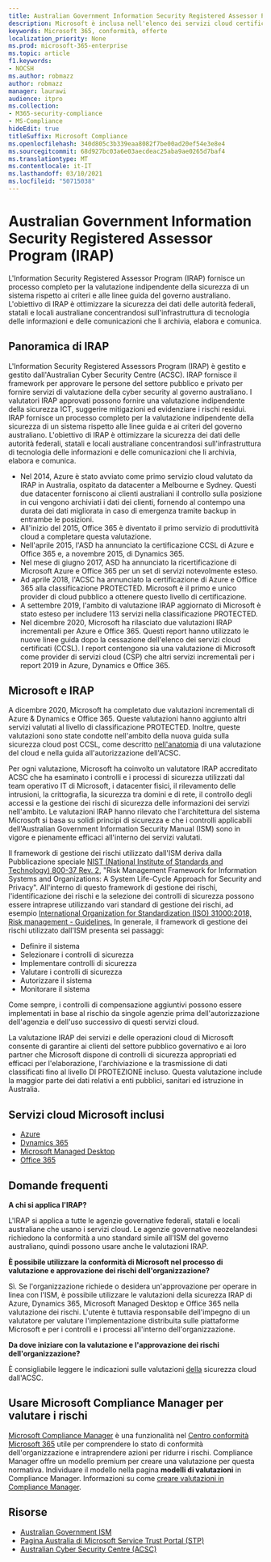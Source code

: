 ```yaml
---
title: Australian Government Information Security Registered Assessor Program (IRAP)
description: Microsoft è inclusa nell'elenco dei servizi cloud certificati australiani sia per gli indicatori di limitazione della divulgazione non classificata (DLM) che per i dati PROTETTI in base a una valutazione e certificazione IRAP da parte dell'ACSC (Cyber Security Centre) australiano.
keywords: Microsoft 365, conformità, offerte
localization_priority: None
ms.prod: microsoft-365-enterprise
ms.topic: article
f1.keywords:
- NOCSH
ms.author: robmazz
author: robmazz
manager: laurawi
audience: itpro
ms.collection:
- M365-security-compliance
- MS-Compliance
hideEdit: true
titleSuffix: Microsoft Compliance
ms.openlocfilehash: 340d805c3b339eaa8082f7be00ad20ef54e3e8e4
ms.sourcegitcommit: 68d927bc03a6e03aecdeac25aba9ae0265d7baf4
ms.translationtype: MT
ms.contentlocale: it-IT
ms.lasthandoff: 03/10/2021
ms.locfileid: "50715038"
---
```

# <a name="australian-government-information-security-registered-assessor-program-irap"></a>Australian Government Information Security Registered Assessor Program (IRAP)

L'Information Security Registered Assessor Program (IRAP) fornisce un processo completo per la valutazione indipendente della sicurezza di un sistema rispetto ai criteri e alle linee guida del governo australiano. L'obiettivo di IRAP è ottimizzare la sicurezza dei dati delle autorità federali, statali e locali australiane concentrandosi sull'infrastruttura di tecnologia delle informazioni e delle comunicazioni che li archivia, elabora e comunica.

## <a name="irap-overview"></a>Panoramica di IRAP

L'Information Security Registered Assessors Program (IRAP) è gestito e gestito dall'Australian Cyber Security Centre (ACSC). IRAP fornisce il framework per approvare le persone del settore pubblico e privato per fornire servizi di valutazione della cyber security al governo australiano. I valutatori IRAP approvati possono fornire una valutazione indipendente della sicurezza ICT, suggerire mitigazioni ed evidenziare i rischi residui. IRAP fornisce un processo completo per la valutazione indipendente della sicurezza di un sistema rispetto alle linee guida e ai criteri del governo australiano. L'obiettivo di IRAP è ottimizzare la sicurezza dei dati delle autorità federali, statali e locali australiane concentrandosi sull'infrastruttura di tecnologia delle informazioni e delle comunicazioni che li archivia, elabora e comunica.

- Nel 2014, Azure è stato avviato come primo servizio cloud valutato da IRAP in Australia, ospitato da datacenter a Melbourne e Sydney. Questi due datacenter forniscono ai clienti australiani il controllo sulla posizione in cui vengono archiviati i dati dei clienti, fornendo al contempo una durata dei dati migliorata in caso di emergenza tramite backup in entrambe le posizioni.
- All'inizio del 2015, Office 365 è diventato il primo servizio di produttività cloud a completare questa valutazione.
- Nell'aprile 2015, l'ASD ha annunciato la certificazione CCSL di Azure e Office 365 e, a novembre 2015, di Dynamics 365.
- Nel mese di giugno 2017, ASD ha annunciato la ricertificazione di Microsoft Azure e Office 365 per un set di servizi notevolmente esteso.
- Ad aprile 2018, l'ACSC ha annunciato la certificazione di Azure e Office 365 alla classificazione PROTECTED. Microsoft è il primo e unico provider di cloud pubblico a ottenere questo livello di certificazione.
- A settembre 2019, l'ambito di valutazione IRAP aggiornato di Microsoft è stato esteso per includere 113 servizi nella classificazione PROTECTED.
- Nel dicembre 2020, Microsoft ha rilasciato due valutazioni IRAP incrementali per Azure e Office 365. Questi report hanno utilizzato le nuove linee guida dopo la cessazione dell'elenco dei servizi cloud certificati (CCSL). I report contengono sia una valutazione di Microsoft come provider di servizi cloud (CSP) che altri servizi incrementali per i report 2019 in Azure, Dynamics e Office 365.

## <a name="microsoft-and-irap"></a>Microsoft e IRAP

A dicembre 2020, Microsoft ha completato due valutazioni incrementali di Azure & Dynamics e Office 365. Queste valutazioni hanno aggiunto altri servizi valutati al livello di classificazione PROTECTED. Inoltre, queste valutazioni sono state condotte nell'ambito della nuova guida sulla sicurezza cloud post CCSL, come descritto [nell'anatomia](https://www.cyber.gov.au/acsc/government/cloud-security-guidance) di una valutazione del cloud e nella guida all'autorizzazione dell'ACSC.

Per ogni valutazione, Microsoft ha coinvolto un valutatore IRAP accreditato ACSC che ha esaminato i controlli e i processi di sicurezza utilizzati dal team operativo IT di Microsoft, i datacenter fisici, il rilevamento delle intrusioni, la crittografia, la sicurezza tra domini e di rete, il controllo degli accessi e la gestione dei rischi di sicurezza delle informazioni dei servizi nell'ambito. Le valutazioni IRAP hanno rilevato che l'architettura del sistema Microsoft si basa su solidi principi di sicurezza e che i controlli applicabili dell'Australian Government Information Security Manual (ISM) sono in vigore e pienamente efficaci all'interno dei servizi valutati.

Il framework di gestione dei rischi utilizzato dall'ISM deriva dalla Pubblicazione speciale [NIST (National Institute of Standards and Technology) 800-37 Rev. 2](https://csrc.nist.gov/publications/detail/sp/800-37/rev-2/final), "Risk Management Framework for Information Systems and Organizations: A System Life-Cycle Approach for Security and Privacy". All'interno di questo framework di gestione dei rischi, l'identificazione dei rischi e la selezione dei controlli di sicurezza possono essere intraprese utilizzando vari standard di gestione dei rischi, ad esempio [International Organization for Standardization (ISO) 31000:2018, Risk management - Guidelines.](https://www.iso.org/standard/65694.html) In generale, il framework di gestione dei rischi utilizzato dall'ISM presenta sei passaggi:

- Definire il sistema
- Selezionare i controlli di sicurezza
- Implementare controlli di sicurezza
- Valutare i controlli di sicurezza
- Autorizzare il sistema
- Monitorare il sistema

Come sempre, i controlli di compensazione aggiuntivi possono essere implementati in base al rischio da singole agenzie prima dell'autorizzazione dell'agenzia e dell'uso successivo di questi servizi cloud.

La valutazione IRAP dei servizi e delle operazioni cloud di Microsoft consente di garantire ai clienti del settore pubblico governativo e ai loro partner che Microsoft dispone di controlli di sicurezza appropriati ed efficaci per l'elaborazione, l'archiviazione e la trasmissione di dati classificati fino al livello DI PROTEZIONE incluso. Questa valutazione include la maggior parte dei dati relativi a enti pubblici, sanitari ed istruzione in Australia.

## <a name="microsoft-in-scope-cloud-services"></a>Servizi cloud Microsoft inclusi

- [Azure](https://aka.ms/AzureCompliance)
- [Dynamics 365](https://aka.ms/d365-compliance-list)
- [Microsoft Managed Desktop](/microsoft-365/managed-desktop/intro/compliance)
- [Office 365](https://aka.ms/Office365ComplianceOfferings)

## <a name="frequently-asked-questions"></a>Domande frequenti

**A chi si applica l'IRAP?**

L'IRAP si applica a tutte le agenzie governative federali, statali e locali australiane che usano i servizi cloud. Le agenzie governative neozelandesi richiedono la conformità a uno standard simile all'ISM del governo australiano, quindi possono usare anche le valutazioni IRAP.

**È possibile utilizzare la conformità di Microsoft nel processo di valutazione e approvazione dei rischi dell'organizzazione?**

Sì. Se l'organizzazione richiede o desidera un'approvazione per operare in linea con l'ISM, è possibile utilizzare le valutazioni della sicurezza IRAP di Azure, Dynamics 365, Microsoft Managed Desktop e Office 365 nella valutazione dei rischi. L'utente è tuttavia responsabile dell'impegno di un valutatore per valutare l'implementazione distribuita sulle piattaforme Microsoft e per i controlli e i processi all'interno dell'organizzazione.

**Da dove iniziare con la valutazione e l'approvazione dei rischi dell'organizzazione?**

È consigliabile leggere le indicazioni sulle valutazioni [della](https://www.cyber.gov.au/acsc/government/cloud-security-guidance) sicurezza cloud dall'ACSC.

## <a name="use-microsoft-compliance-manager-to-assess-your-risk"></a>Usare Microsoft Compliance Manager per valutare i rischi

[Microsoft Compliance Manager](/microsoft-365/compliance/compliance-manager) è una funzionalità nel [Centro conformità Microsoft 365](/microsoft-365/compliance/microsoft-365-compliance-center) utile per comprendere lo stato di conformità dell'organizzazione e intraprendere azioni per ridurre i rischi. Compliance Manager offre un modello premium per creare una valutazione per questa normativa. Individuare il modello nella pagina **modelli di valutazioni** in Compliance Manager. Informazioni su come [creare valutazioni in Compliance Manager](/microsoft-365/compliance/compliance-manager-assessments).

## <a name="resources"></a>Risorse

- [Australian Government ISM](https://acsc.gov.au/infosec/ism/index.htm)
- [Pagina Australia di Microsoft Service Trust Portal (STP)](https://aka.ms/au-irap)
- [Australian Cyber Security Centre (ACSC)](https://www.cyber.gov.au)

